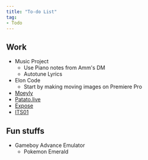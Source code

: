 ```yaml
---
title: "To-do List"
tag:
- Todo
---
```


## Work

- Music Project
	- Use Piano notes from Amm's DM
	- Autotune Lyrics
- Elon Code
	- Start by making moving images on Premiere Pro
- [Moeyly](work/moeyly)
- [Patato.live](work/patato)
- [Expose](work/expose)
- [ITS01](ideas/its01)

## Fun stuffs
- Gameboy Advance Emulator
	- Pokemon Emerald
